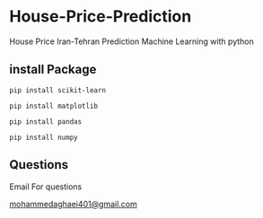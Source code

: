 # House-Price-Prediction
 House Price Iran-Tehran Prediction Machine Learning with python

## install Package
```
pip install scikit-learn
```
```
pip install matplotlib
```

```
pip install pandas
```

```
pip install numpy
```
## Questions
Email For questions 

mohammedaghaei401@gmail.com